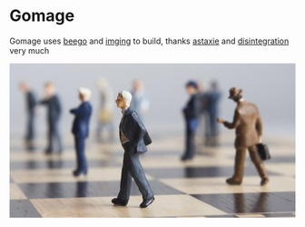 # Gomage

Gomage uses <a href="https://github.com/astaxie/beego" target="_blank">beego</a> and <a href="https://github.com/disintegration/imaging" target="_blank">imging</a> to build, thanks <a href="https://github.com/astaxie" target="_blank">astaxie</a> and <a href="https://github.com/disintegration" target="_blank">disintegration</a> very much

![](static/images/11.jpg)